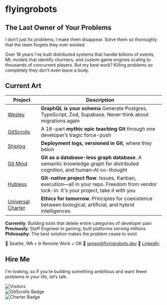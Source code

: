 # flyingrobots
## The Last Owner of Your Problems

I don’t just fix problems, I make them disappear. Solve them so thoroughly that the team forgets they ever existed.

Over 18 years I’ve built distributed systems that handle billions of events, ML models that identify churners, and custom game engines scaling to thousands of concurrent players. But my best work? Killing problems so completely they don’t even leave a body.

## Current Art

| Project | Description |
|---------|-------------|
| [Wesley](https://github.com/flyingrobots/wesley) | **GraphQL is your schema** Generate Postgres, TypeScript, Zod, Supabase. Never think about migrations again |
| [GitScrolls](https://github.com/gitscrolls/gitscrolls) | A 16-part **mythic epic teaching Git** through one developer’s tragic force-push |
| [Shiplog](https://github.com/flyingrobots/shiplog) | **Deployment logs, versioned in Git**, where they belon |
| [Git Mind](https://github.com/neuroglyph/git-mind) | **Git as a database-less graph database**. A semantic knowledge graph for distributed cognition, and human–AI co-thought |
| [Hubless](https://github.com/flyingrobots/hubless) | **Git-native project flow**. Issues, Kanban, execution—all in your repo. Freedom from vendor lock-in. It's your project, take it with you |
| [Universal Charter](https://universalcharter.org) | **Ethics for tomorrow.** Principles for coexistence between biological, artificial, and hybrid intelligences |

**Currently**: Building tools that delete entire categories of developer pain
**Previously**: Staff Engineer in gaming, built platforms serving millions
**Philosophy**: The best solution makes the problem cease to exist

📍 Seattle, WA • 🌐 Remote Work = OK
📧 [james@flyingrobots.dev](mailto:james@flyingrobots.dev)
🔗 [LinkedIn](https://linkedin.com/in/flyingrobots)

## Hire Me

I'm looking, so if you’re building something ambitious and want fewer problems in your life, let’s talk.

![Visitors](https://komarev.com/ghpvc/?username=flyingrobots&style=flat-square)  
![GitScrolls Badge](https://img.shields.io/badge/GitScrolls-Mythic%20Dev%20Scrolls-blueviolet?style=flat-square)  
![Charter Badge](https://img.shields.io/badge/Universal_Charter-Post_Anthropocentric_Ethics-brightgreen?style=flat-square)
